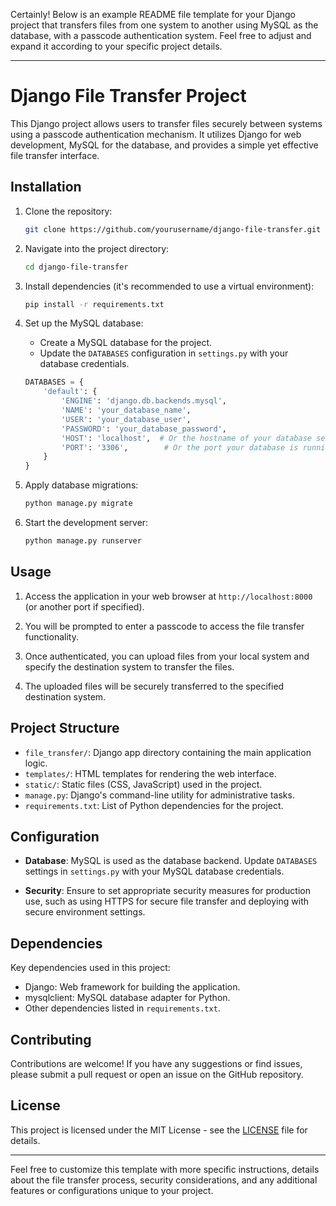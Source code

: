 Certainly! Below is an example README file template for your Django project that transfers files from one system to another using MySQL as the database, with a passcode authentication system. Feel free to adjust and expand it according to your specific project details.

---

# Django File Transfer Project

This Django project allows users to transfer files securely between systems using a passcode authentication mechanism. It utilizes Django for web development, MySQL for the database, and provides a simple yet effective file transfer interface.

## Installation

1. Clone the repository:
   ```bash
   git clone https://github.com/yourusername/django-file-transfer.git
   ```

2. Navigate into the project directory:
   ```bash
   cd django-file-transfer
   ```

3. Install dependencies (it's recommended to use a virtual environment):
   ```bash
   pip install -r requirements.txt
   ```

4. Set up the MySQL database:
   - Create a MySQL database for the project.
   - Update the `DATABASES` configuration in `settings.py` with your database credentials.
     
   ```python
   DATABASES = {
       'default': {
           'ENGINE': 'django.db.backends.mysql',
           'NAME': 'your_database_name',
           'USER': 'your_database_user',
           'PASSWORD': 'your_database_password',
           'HOST': 'localhost',  # Or the hostname of your database server
           'PORT': '3306',        # Or the port your database is running on
       }
   }
   ```
5. Apply database migrations:
   ```bash
   python manage.py migrate
   ```

6. Start the development server:
   ```bash
   python manage.py runserver
   ```

## Usage

1. Access the application in your web browser at `http://localhost:8000` (or another port if specified).

2. You will be prompted to enter a passcode to access the file transfer functionality.

3. Once authenticated, you can upload files from your local system and specify the destination system to transfer the files.

4. The uploaded files will be securely transferred to the specified destination system.

## Project Structure

- `file_transfer/`: Django app directory containing the main application logic.
- `templates/`: HTML templates for rendering the web interface.
- `static/`: Static files (CSS, JavaScript) used in the project.
- `manage.py`: Django's command-line utility for administrative tasks.
- `requirements.txt`: List of Python dependencies for the project.

## Configuration

- **Database**: MySQL is used as the database backend. Update `DATABASES` settings in `settings.py` with your MySQL database credentials.

- **Security**: Ensure to set appropriate security measures for production use, such as using HTTPS for secure file transfer and deploying with secure environment settings.

## Dependencies

Key dependencies used in this project:
- Django: Web framework for building the application.
- mysqlclient: MySQL database adapter for Python.
- Other dependencies listed in `requirements.txt`.

## Contributing

Contributions are welcome! If you have any suggestions or find issues, please submit a pull request or open an issue on the GitHub repository.

## License

This project is licensed under the MIT License - see the [LICENSE](LICENSE) file for details.

---

Feel free to customize this template with more specific instructions, details about the file transfer process, security considerations, and any additional features or configurations unique to your project.
